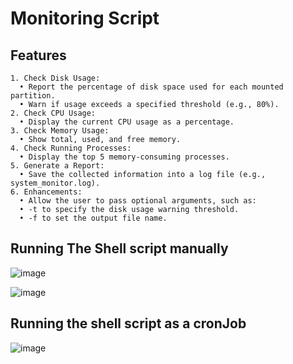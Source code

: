 # Monitoring Script
## Features
    1. Check Disk Usage:
      • Report the percentage of disk space used for each mounted partition.
      • Warn if usage exceeds a specified threshold (e.g., 80%).
    2. Check CPU Usage:
      • Display the current CPU usage as a percentage.
    3. Check Memory Usage:
      • Show total, used, and free memory.
    4. Check Running Processes:
      • Display the top 5 memory-consuming processes.
    5. Generate a Report:
      • Save the collected information into a log file (e.g., system_monitor.log).
    6. Enhancements:
      • Allow the user to pass optional arguments, such as:
      • -t to specify the disk usage warning threshold.
      • -f to set the output file name.
      

## Running The Shell script manually

![image](https://github.com/user-attachments/assets/cf403a5e-fbfa-47f5-9e69-364a85c5fe15)


![image](https://github.com/user-attachments/assets/3cae5af5-7667-49c2-87d0-04bb54d183ca)


## Running the shell script as a cronJob
![image](https://github.com/user-attachments/assets/ebd346b1-6b83-47bd-b819-9660696dfbf9)
